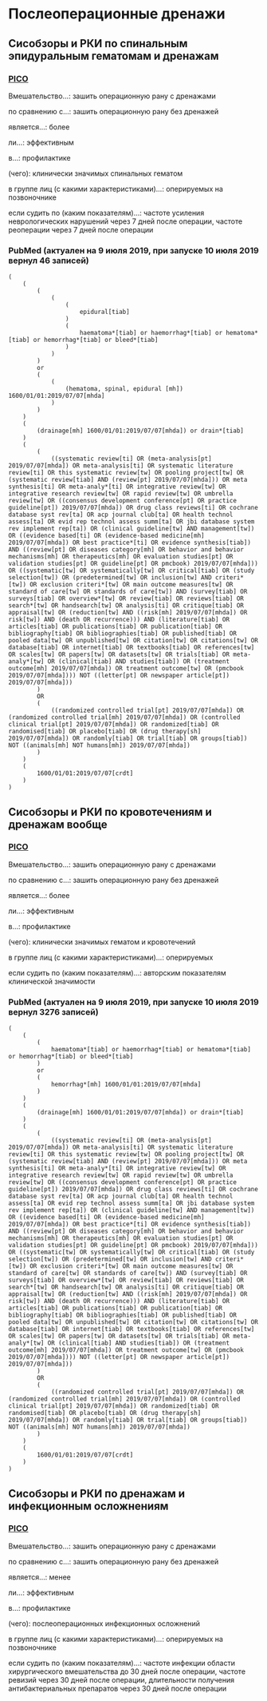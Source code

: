 # Послеоперационные дренажи

## Сисобзоры и РКИ по спинальным эпидуральным гематомам и дренажам

### [PICO](http://pussia.today/pico)

Вмешательство…: зашить операционную рану с дренажами

по сравнению с…: зашить операционную рану без дренажей

является…: более

ли…: эффективным

в…: профилактике

(чего): клинически значимых спинальных гематом

в группе лиц (с какими характеристиками)…: оперируемых на позвоночнике

если судить по (каким показателям)…: частоте усиления неврологических нарушений через 7 дней после операции, частоте реоперации через 7 дней после операции

### PubMed (актуален на 9 июля 2019, при запуске 10 июля 2019 вернул 46 записей)

```
(
    (
        (
            (
                (
                    epidural[tiab]
                )
                (
                    haematoma*[tiab] or haemorrhag*[tiab] or hematoma*[tiab] or hemorrhag*[tiab] or bleed*[tiab]
                )
            )
        )
        or
        (
            (
                (hematoma, spinal, epidural [mh]) 1600/01/01:2019/07/07[mhda]
            )
        )
    )
    (
        (drainage[mh] 1600/01/01:2019/07/07[mhda]) or drain*[tiab]
    )
    (
        (
            ((systematic review[ti] OR (meta-analysis[pt] 2019/07/07[mhda]) OR meta-analysis[ti] OR systematic literature review[ti] OR this systematic review[tw] OR pooling project[tw] OR (systematic review[tiab] AND (review[pt] 2019/07/07[mhda])) OR meta synthesis[ti] OR meta-analy*[ti] OR integrative review[tw] OR integrative research review[tw] OR rapid review[tw] OR umbrella review[tw] OR ((consensus development conference[pt] OR practice guideline[pt]) 2019/07/07[mhda]) OR drug class reviews[ti] OR cochrane database syst rev[ta] OR acp journal club[ta] OR health technol assess[ta] OR evid rep technol assess summ[ta] OR jbi database system rev implement rep[ta]) OR (clinical guideline[tw] AND management[tw]) OR ((evidence based[ti] OR (evidence-based medicine[mh] 2019/07/07[mhda]) OR best practice*[ti] OR evidence synthesis[tiab]) AND ((review[pt] OR diseases category[mh] OR behavior and behavior mechanisms[mh] OR therapeutics[mh] OR evaluation studies[pt] OR validation studies[pt] OR guideline[pt] OR pmcbook) 2019/07/07[mhda])) OR ((systematic[tw] OR systematically[tw] OR critical[tiab] OR (study selection[tw]) OR (predetermined[tw] OR inclusion[tw] AND criteri*[tw]) OR exclusion criteri*[tw] OR main outcome measures[tw] OR standard of care[tw] OR standards of care[tw]) AND (survey[tiab] OR surveys[tiab] OR overview*[tw] OR review[tiab] OR reviews[tiab] OR search*[tw] OR handsearch[tw] OR analysis[ti] OR critique[tiab] OR appraisal[tw] OR (reduction[tw] AND ((risk[mh] 2019/07/07[mhda]) OR risk[tw]) AND (death OR recurrence))) AND (literature[tiab] OR articles[tiab] OR publications[tiab] OR publication[tiab] OR bibliography[tiab] OR bibliographies[tiab] OR published[tiab] OR pooled data[tw] OR unpublished[tw] OR citation[tw] OR citations[tw] OR database[tiab] OR internet[tiab] OR textbooks[tiab] OR references[tw] OR scales[tw] OR papers[tw] OR datasets[tw] OR trials[tiab] OR meta-analy*[tw] OR (clinical[tiab] AND studies[tiab]) OR (treatment outcome[mh] 2019/07/07[mhda]) OR treatment outcome[tw] OR (pmcbook 2019/07/07[mhda]))) NOT ((letter[pt] OR newspaper article[pt]) 2019/07/07[mhda]))
        )
        OR
        (
            ((randomized controlled trial[pt] 2019/07/07[mhda]) OR (randomized controlled trial[mh] 2019/07/07[mhda]) OR (controlled clinical trial[pt] 2019/07/07[mhda]) OR randomized[tiab] OR randomised[tiab] OR placebo[tiab] OR (drug therapy[sh] 2019/07/07[mhda]) OR randomly[tiab] OR trial[tiab] OR groups[tiab]) NOT ((animals[mh] NOT humans[mh]) 2019/07/07[mhda])
        )
    )
    (
        1600/01/01:2019/07/07[crdt]
    )
)
```

## Сисобзоры и РКИ по кровотечениям и дренажам вообще

### [PICO](http://pussia.today/pico)

Вмешательство…: зашить операционную рану с дренажами

по сравнению с…: зашить операционную рану без дренажей

является…: более

ли…: эффективным

в…: профилактике

(чего): клинически значимых гематом и кровотечений

в группе лиц (с какими характеристиками)…: оперируемых

если судить по (каким показателям)…: авторским показателям клинической значимости

### PubMed (актуален на 9 июля 2019, при запуске 10 июля 2019 вернул 3276 записей)

```
(
    (
        (
            haematoma*[tiab] or haemorrhag*[tiab] or hematoma*[tiab] or hemorrhag*[tiab] or bleed*[tiab]
        )
        or
        (
            hemorrhag*[mh] 1600/01/01:2019/07/07[mhda]
        )
    )
    (
        (drainage[mh] 1600/01/01:2019/07/07[mhda]) or drain*[tiab]
    )
    (
        (
            ((systematic review[ti] OR (meta-analysis[pt] 2019/07/07[mhda]) OR meta-analysis[ti] OR systematic literature review[ti] OR this systematic review[tw] OR pooling project[tw] OR (systematic review[tiab] AND (review[pt] 2019/07/07[mhda])) OR meta synthesis[ti] OR meta-analy*[ti] OR integrative review[tw] OR integrative research review[tw] OR rapid review[tw] OR umbrella review[tw] OR ((consensus development conference[pt] OR practice guideline[pt]) 2019/07/07[mhda]) OR drug class reviews[ti] OR cochrane database syst rev[ta] OR acp journal club[ta] OR health technol assess[ta] OR evid rep technol assess summ[ta] OR jbi database system rev implement rep[ta]) OR (clinical guideline[tw] AND management[tw]) OR ((evidence based[ti] OR (evidence-based medicine[mh] 2019/07/07[mhda]) OR best practice*[ti] OR evidence synthesis[tiab]) AND ((review[pt] OR diseases category[mh] OR behavior and behavior mechanisms[mh] OR therapeutics[mh] OR evaluation studies[pt] OR validation studies[pt] OR guideline[pt] OR pmcbook) 2019/07/07[mhda])) OR ((systematic[tw] OR systematically[tw] OR critical[tiab] OR (study selection[tw]) OR (predetermined[tw] OR inclusion[tw] AND criteri*[tw]) OR exclusion criteri*[tw] OR main outcome measures[tw] OR standard of care[tw] OR standards of care[tw]) AND (survey[tiab] OR surveys[tiab] OR overview*[tw] OR review[tiab] OR reviews[tiab] OR search*[tw] OR handsearch[tw] OR analysis[ti] OR critique[tiab] OR appraisal[tw] OR (reduction[tw] AND ((risk[mh] 2019/07/07[mhda]) OR risk[tw]) AND (death OR recurrence))) AND (literature[tiab] OR articles[tiab] OR publications[tiab] OR publication[tiab] OR bibliography[tiab] OR bibliographies[tiab] OR published[tiab] OR pooled data[tw] OR unpublished[tw] OR citation[tw] OR citations[tw] OR database[tiab] OR internet[tiab] OR textbooks[tiab] OR references[tw] OR scales[tw] OR papers[tw] OR datasets[tw] OR trials[tiab] OR meta-analy*[tw] OR (clinical[tiab] AND studies[tiab]) OR (treatment outcome[mh] 2019/07/07[mhda]) OR treatment outcome[tw] OR (pmcbook 2019/07/07[mhda]))) NOT ((letter[pt] OR newspaper article[pt]) 2019/07/07[mhda]))
        )
        OR
        (
            ((randomized controlled trial[pt] 2019/07/07[mhda]) OR (randomized controlled trial[mh] 2019/07/07[mhda]) OR (controlled clinical trial[pt] 2019/07/07[mhda]) OR randomized[tiab] OR randomised[tiab] OR placebo[tiab] OR (drug therapy[sh] 2019/07/07[mhda]) OR randomly[tiab] OR trial[tiab] OR groups[tiab]) NOT ((animals[mh] NOT humans[mh]) 2019/07/07[mhda])
        )
    )
    (
        1600/01/01:2019/07/07[crdt]
    )
)
```

## Сисобзоры и РКИ по дренажам и инфекционным осложнениям

### [PICO](http://pussia.today/pico)

Вмешательство…: зашить операционную рану с дренажами

по сравнению с…: зашить операционную рану без дренажей

является…: менее

ли…: эффективным

в…: профилактике

(чего): послеоперационных инфекционных осложнений

в группе лиц (с какими характеристиками)…: оперируемых на позвоночнике

если судить по (каким показателям)…: частоте инфекции области хирургического вмешательства до 30 дней после операции, частоте ревизий через 30 дней после операции, длительности получения антибактериальных препаратов через 30 дней после операции
